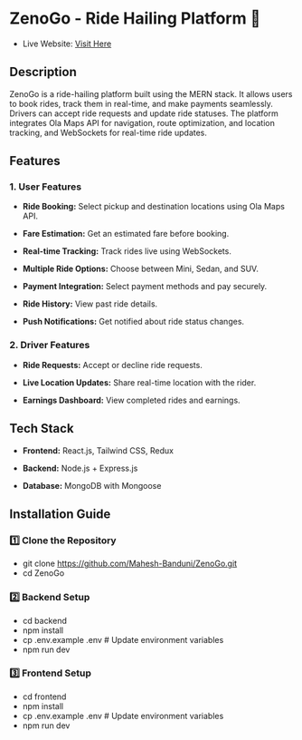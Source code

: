# ZenoGo - Ride Hailing Platform 🚖

  - Live Website: [Visit Here](https://zenogo.netlify.app/)

## Description

ZenoGo is a ride-hailing platform built using the MERN stack. It allows users to book rides, track them in real-time, and make payments seamlessly. Drivers can accept ride requests and update ride statuses. The platform integrates Ola Maps API for navigation, route optimization, and location tracking, and WebSockets for real-time ride updates.

## Features

### 1. User Features

- **Ride Booking:** Select pickup and destination locations using Ola Maps API.

- **Fare Estimation:** Get an estimated fare before booking.

- **Real-time Tracking:** Track rides live using WebSockets.

- **Multiple Ride Options:** Choose between Mini, Sedan, and SUV.

- **Payment Integration:** Select payment methods and pay securely.

- **Ride History:** View past ride details.

- **Push Notifications:** Get notified about ride status changes.

### 2. Driver Features

- **Ride Requests:** Accept or decline ride requests.

- **Live Location Updates:** Share real-time location with the rider.

- **Earnings Dashboard:** View completed rides and earnings.


## Tech Stack

- **Frontend:** React.js, Tailwind CSS, Redux

- **Backend:** Node.js + Express.js

- **Database:** MongoDB with Mongoose


## Installation Guide

### 1️⃣ Clone the Repository

- git clone https://github.com/Mahesh-Banduni/ZenoGo.git
- cd ZenoGo

### 2️⃣ Backend Setup

- cd backend
- npm install
- cp .env.example .env  # Update environment variables
- npm run dev

### 3️⃣ Frontend Setup

- cd frontend
- npm install
- cp .env.example .env  # Update environment variables
- npm run dev
